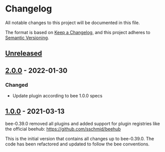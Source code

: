 # Changelog
All notable changes to this project will be documented in this file.

The format is based on [Keep a Changelog](https://keepachangelog.com/en/1.0.0/),
and this project adheres to [Semantic Versioning](https://semver.org/spec/v2.0.0.html).

## [Unreleased]

## [2.0.0] - 2022-01-30
### Changed
- Update plugin according to bee 1.0.0 specs

## [1.0.0] - 2021-03-13
bee-0.39.0 removed all plugins and added support for plugin registries
like the official beehub: https://github.com/sschmid/beehub

This is the initial version that contains all changes up to bee-0.39.0.
The code has been refactored and updated to follow the bee conventions.

[Unreleased]: https://github.com/sschmid/bee-android/compare/2.0.0...HEAD
[2.0.0]: https://github.com/sschmid/bee-android/compare/1.0.0...2.0.0
[1.0.0]: https://github.com/sschmid/bee-android/releases/tag/1.0.0
